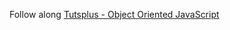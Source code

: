 Follow along [Tutsplus - Object Oriented JavaScript](http://code.tutsplus.com/courses/object-oriented-javascript)